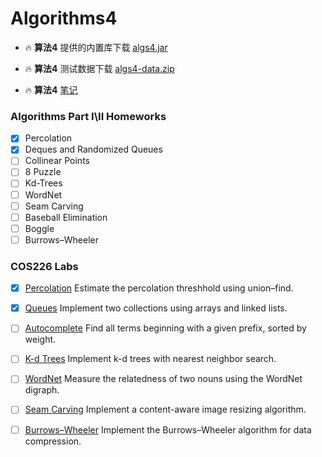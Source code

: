 # Algorithms4

- 🔥 **算法4** 提供的内置库下载 [algs4.jar](https://algs4.cs.princeton.edu/code/algs4.jar)

- 🔥 **算法4** 测试数据下载 [algs4-data.zip](https://algs4.cs.princeton.edu/code/algs4-data.zip)

- 🔥 **算法4** [笔记](https://github.com/MeandNi/Algorithms4-Common)

### Algorithms Part I\II Homeworks
- [x] Percolation
- [X] Deques and Randomized Queues
- [ ] Collinear Points
- [ ] 8 Puzzle
- [ ] Kd-Trees
- [ ] WordNet
- [ ] Seam Carving
- [ ] Baseball Elimination
- [ ] Boggle
- [ ] Burrows–Wheeler
### COS226 Labs

- [x] [Percolation](https://www.cs.princeton.edu/courses/archive/fall20/cos226/assignments/percolation/specification.php) Estimate the percolation threshhold using union–find.
- [x] [Queues](https://www.cs.princeton.edu/courses/archive/fall20/cos226/assignments/queues/specification.php) Implement two collections using arrays and linked lists.
- [ ] [Autocomplete](https://www.cs.princeton.edu/courses/archive/fall20/cos226/assignments/autocomplete/specification.php) Find all terms beginning with a given prefix, sorted by weight.
- [ ] [K-d Trees](https://www.cs.princeton.edu/courses/archive/fall20/cos226/assignments/kdtree/specification.php) Implement k-d trees with nearest neighbor search. 
- [ ] [WordNet](https://www.cs.princeton.edu/courses/archive/fall20/cos226/assignments/wordnet/specification.php) Measure the relatedness of two nouns using the WordNet digraph.
- [ ] [Seam Carving](https://www.cs.princeton.edu/courses/archive/fall20/cos226/assignments/seam/specification.php) Implement a content-aware image resizing algorithm.
- [ ] [Burrows–Wheeler](https://www.cs.princeton.edu/courses/archive/fall20/cos226/assignments/burrows/specification.php) Implement the Burrows–Wheeler algorithm for data compression.


